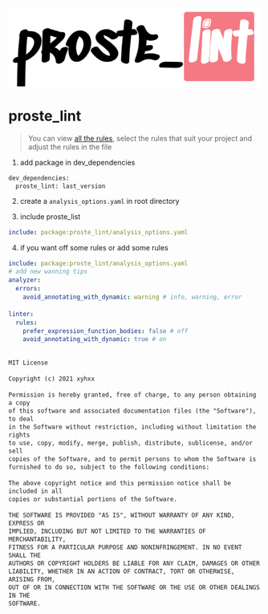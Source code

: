 <img src="https://raw.githubusercontent.com/xyhxx/program_preview/master/logo/lint.png" />

# proste_lint
> You can view <a href="https://dart-lang.github.io/linter/lints/">all the rules</a>, select the rules that suit your project and adjust the rules in the file

1. add package in dev_dependencies

```
dev_dependencies:
  proste_lint: last_version
```

2. create a `analysis_options.yaml` in root directory

3. include proste_list

``` yaml
include: package:proste_lint/analysis_options.yaml
```

4. if you want off some rules or add some rules

``` yaml
include: package:proste_lint/analysis_options.yaml
# add new wanning tips
analyzer:
  errors:
    avoid_annotating_with_dynamic: warning # info, warning, error

linter:
  rules: 
    prefer_expression_function_bodies: false # off
    avoid_annotating_with_dynamic: true # on


```


```

MIT License

Copyright (c) 2021 xyhxx

Permission is hereby granted, free of charge, to any person obtaining a copy
of this software and associated documentation files (the "Software"), to deal
in the Software without restriction, including without limitation the rights
to use, copy, modify, merge, publish, distribute, sublicense, and/or sell
copies of the Software, and to permit persons to whom the Software is
furnished to do so, subject to the following conditions:

The above copyright notice and this permission notice shall be included in all
copies or substantial portions of the Software.

THE SOFTWARE IS PROVIDED "AS IS", WITHOUT WARRANTY OF ANY KIND, EXPRESS OR
IMPLIED, INCLUDING BUT NOT LIMITED TO THE WARRANTIES OF MERCHANTABILITY,
FITNESS FOR A PARTICULAR PURPOSE AND NONINFRINGEMENT. IN NO EVENT SHALL THE
AUTHORS OR COPYRIGHT HOLDERS BE LIABLE FOR ANY CLAIM, DAMAGES OR OTHER
LIABILITY, WHETHER IN AN ACTION OF CONTRACT, TORT OR OTHERWISE, ARISING FROM,
OUT OF OR IN CONNECTION WITH THE SOFTWARE OR THE USE OR OTHER DEALINGS IN THE
SOFTWARE.

```
